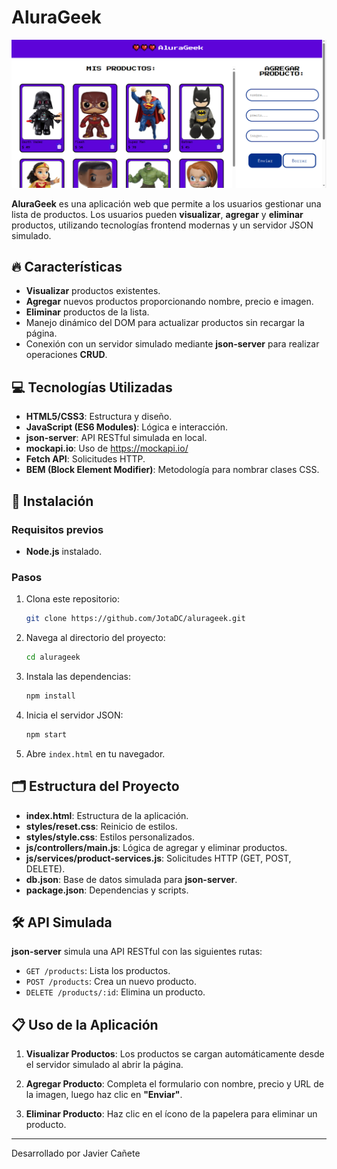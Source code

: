 # AluraGeek

![Screenshot](https://github.com/JotaDC/AluraGeek/blob/main/assets/screenshot%20alurageek.png)

**AluraGeek** es una aplicación web que permite a los usuarios gestionar una lista de productos. Los usuarios pueden **visualizar**, **agregar** y **eliminar** productos, utilizando tecnologías frontend modernas y un servidor JSON simulado.

## 🔥 Características

- **Visualizar** productos existentes.
- **Agregar** nuevos productos proporcionando nombre, precio e imagen.
- **Eliminar** productos de la lista.
- Manejo dinámico del DOM para actualizar productos sin recargar la página.
- Conexión con un servidor simulado mediante **json-server** para realizar operaciones **CRUD**.

## 💻 Tecnologías Utilizadas

- **HTML5/CSS3**: Estructura y diseño.
- **JavaScript (ES6 Modules)**: Lógica e interacción.
- **json-server**: API RESTful simulada en local.
- **mockapi.io**: Uso de https://mockapi.io/ 
- **Fetch API**: Solicitudes HTTP.
- **BEM (Block Element Modifier)**: Metodología para nombrar clases CSS.

## 🚀 Instalación

### Requisitos previos

- **Node.js** instalado.

### Pasos

1. Clona este repositorio:

   ```bash
   git clone https://github.com/JotaDC/alurageek.git
   ```

2. Navega al directorio del proyecto:

   ```bash
   cd alurageek
   ```

3. Instala las dependencias:

   ```bash
   npm install
   ```

4. Inicia el servidor JSON:

   ```bash
   npm start
   ```

5. Abre `index.html` en tu navegador.

## 🗂️ Estructura del Proyecto

- **index.html**: Estructura de la aplicación.
- **styles/reset.css**: Reinicio de estilos.
- **styles/style.css**: Estilos personalizados.
- **js/controllers/main.js**: Lógica de agregar y eliminar productos.
- **js/services/product-services.js**: Solicitudes HTTP (GET, POST, DELETE).
- **db.json**: Base de datos simulada para **json-server**.
- **package.json**: Dependencias y scripts.

## 🛠️ API Simulada

**json-server** simula una API RESTful con las siguientes rutas:

- `GET /products`: Lista los productos.
- `POST /products`: Crea un nuevo producto.
- `DELETE /products/:id`: Elimina un producto.

## 📋 Uso de la Aplicación

1. **Visualizar Productos**: Los productos se cargan automáticamente desde el servidor simulado al abrir la página.
   
2. **Agregar Producto**: Completa el formulario con nombre, precio y URL de la imagen, luego haz clic en **"Enviar"**.
   
3. **Eliminar Producto**: Haz clic en el ícono de la papelera para eliminar un producto.

---
Desarrollado por Javier Cañete
